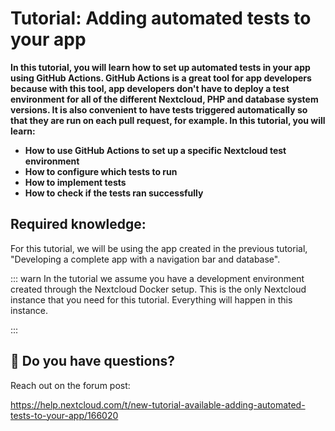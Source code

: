 # Tutorial: Adding automated tests to your app

**In this tutorial, you will learn how to set up automated tests in your app using GitHub Actions. GitHub Actions is a great tool for app developers because with this tool, app developers don't have to deploy a test environment for all of the different Nextcloud, PHP and database system versions. It is also convenient to have tests triggered automatically so that they are run on each pull request, for example. In this tutorial, you will learn:**

- **How to use GitHub Actions to set up a specific Nextcloud test environment**
- **How to configure which tests to run**
- **How to implement tests**
- **How to check if the tests ran successfully**

## Required knowledge:

For this tutorial, we will be using the app created in the previous tutorial, "Developing a complete app with a navigation bar and database".

::: warn
In the tutorial we assume you have a development environment created through the Nextcloud Docker setup. This is the only Nextcloud instance that you need for this tutorial. Everything will happen in this instance.

:::

## 🤔 Do you have questions?

Reach out on the forum post:

<https://help.nextcloud.com/t/new-tutorial-available-adding-automated-tests-to-your-app/166020>
